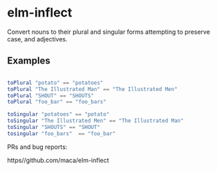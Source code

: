 # elm-inflect

Convert nouns to their plural and singular forms attempting to preserve case,
and adjectives.

## Examples

```elm

toPlural "potato" == "potatoes"
toPlural "The Illustrated Man" == "The Illustrated Men"
toPlural "SHOUT" == "SHOUTS"
toPlural "foo_bar" == "foo_bars"

toSingular "potatoes" == "potato"
toSingular "The Illustrated Men" == "The Illustrated Man"
toSingular "SHOUTS" == "SHOUT"
tosingular "foo_bars"  == "foo_bar"

```

PRs and bug reports:

https//github.com/maca/elm-inflect
